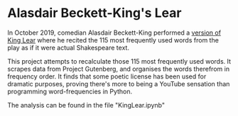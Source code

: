 # Alasdair Beckett-King's Lear
In October 2019, comedian Alasdair Beckett-King performed a [version of King Lear](https://www.youtube.com/watch?v=ZkIrDMLDDjs) where he recited the 115 most frequently used words from the play as if it were actual Shakespeare text. 

This project attempts to recalculate those 115 most frequently used words. 
It scrapes data from Project Gutenberg, and organises the words therefrom in frequency order.
It finds that some poetic license has been used for dramatic purposes, proving there's more to being a YouTube sensation than programming word-frequencies in Python.

The analysis can be found in the file "KingLear.ipynb"
